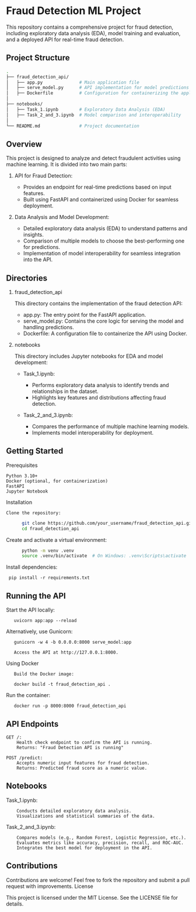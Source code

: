 # Fraud Detection ML Project

This repository contains a comprehensive project for fraud detection, including exploratory data analysis (EDA), model training and evaluation, and a deployed API for real-time fraud detection.

## **Project Structure**

```bash
.
├── fraud_detection_api/
│   ├── app.py              # Main application file
│   ├── serve_model.py      # API implementation for model predictions
│   ├── Dockerfile          # Configuration for containerizing the application
│
├── notebooks/
│   ├── Task_1.ipynb        # Exploratory Data Analysis (EDA)
│   ├── Task_2_and_3.ipynb  # Model comparison and interoperability
│
└── README.md               # Project documentation
```

## Overview

This project is designed to analyze and detect fraudulent activities using machine learning. It is divided into two main parts:

  1. API for Fraud Detection:
        - Provides an endpoint for real-time predictions based on input features.
        - Built using FastAPI and containerized using Docker for seamless deployment.

  2. Data Analysis and Model Development:
        - Detailed exploratory data analysis (EDA) to understand patterns and insights.
        - Comparison of multiple models to choose the best-performing one for predictions.
        - Implementation of model interoperability for seamless integration into the API.

## **Directories**
1. fraud_detection_api

   This directory contains the implementation of the fraud detection API:

      - app.py: The entry point for the FastAPI application.
      - serve_model.py: Contains the core logic for serving the model and handling predictions.
      - Dockerfile: A configuration file to containerize the API using Docker.

2. notebooks

   This directory includes Jupyter notebooks for EDA and model development:

   - Task_1.ipynb:
     
        - Performs exploratory data analysis to identify trends and relationships in the dataset.
        - Highlights key features and distributions affecting fraud detection.

   - Task_2_and_3.ipynb:
     
        - Compares the performance of multiple machine learning models.
        - Implements model interoperability for deployment.


## Getting Started
 Prerequisites

    Python 3.10+
    Docker (optional, for containerization)
    FastAPI
    Jupyter Notebook

Installation

    Clone the repository:

```bash
      git clone https://github.com/your_username/fraud_detection_api.git
      cd fraud_detection_api
```
Create and activate a virtual environment:
```bash
      python -m venv .venv
      source .venv/bin/activate  # On Windows: .venv\Scripts\activate
```
Install dependencies:

     pip install -r requirements.txt

## Running the API

   Start the API locally:
  
       uvicorn app:app --reload

   Alternatively, use Gunicorn:

       gunicorn -w 4 -b 0.0.0.0:8000 serve_model:app

       Access the API at http://127.0.0.1:8000.
 
   Using Docker

       Build the Docker image:

       docker build -t fraud_detection_api .

   Run the container:

       docker run -p 8000:8000 fraud_detection_api

## API Endpoints

    GET /:
        Health check endpoint to confirm the API is running.
        Returns: "Fraud Detection API is running"

    POST /predict:
        Accepts numeric input features for fraud detection.
        Returns: Predicted fraud score as a numeric value.

## Notebooks

  Task_1.ipynb:
  
        Conducts detailed exploratory data analysis.
        Visualizations and statistical summaries of the data.

  Task_2_and_3.ipynb:
  
        Compares models (e.g., Random Forest, Logistic Regression, etc.).
        Evaluates metrics like accuracy, precision, recall, and ROC-AUC.
        Integrates the best model for deployment in the API.

## Contributions

Contributions are welcome! Feel free to fork the repository and submit a pull request with improvements.
License

This project is licensed under the MIT License. See the LICENSE file for details.
